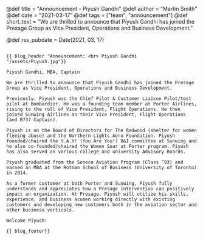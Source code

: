 @def title = "Announcement - Piyush Gandhi"
@def author = "Martin Smith"
@def date = "2021-03-17"
@def tags = ["team", "announcement"]
@def short_text = "We are thrilled to announce that Piyush Gandhi has joined the Presage Group as Vice President, Operations and Business Development."

@def rss_pubdate = Date(2021, 03, 17)

~~~ 

{{ blog_header "Announcement: <br> Piyush Gandhi "/assets/Piyush.jpg"}}

Piyush Gandhi, MBA, Captain

We are thrilled to announce that Piyush Gandhi has joined the Presage Group as Vice President, Operations and Business Development.

Previously, Piyush was the Chief Pilot & Customer Liaison Pilot/test pilot at Bombardier. He was a founding team member at Porter Airlines, rising to the roll of Vice President, Flight Operations. He then joined Sunwing Airlines as their Vice President, Flight Operations (and B737 Captain).

Piyush is on the Board of Directors for The Redwood (shelter for women fleeing abuse) and the Northern Lights Aero Foundation. Piyush founded/chaired the Y.A.Y! (You Are You!) D&I committee at Sunwing and he also co-founded/chaired the Women Soar at Porter program. Piyush has also served on various college and university Advisory Boards.

Piyush graduated from the Seneca Aviation Program (Class ’93) and earned an MBA at the Rotman School of Business (University of Toronto) in 2014.

As a former customer at both Porter and Sunwing, Piyush fully understands and appreciates how a Presage intervention can positively impact an organization. At Presage, Piyush will utilize his skills, experience, and business acumen working directly with existing customers and developing new customers both in the aviation sector and other business verticals.

Welcome Piyush!

{{ blog_footer}}

~~~